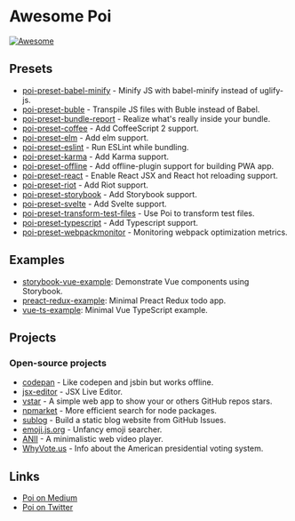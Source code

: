# Awesome Poi

[![Awesome](https://awesome.re/badge.svg)](https://awesome.re)

## Presets

- [poi-preset-babel-minify](https://github.com/egoist/poi/tree/master/packages/poi-preset-babel-minify) - Minify JS with babel-minify instead of uglify-js.
- [poi-preset-buble](https://github.com/egoist/poi/tree/master/packages/poi-preset-buble) - Transpile JS files with Buble instead of Babel.
- [poi-preset-bundle-report](https://github.com/egoist/poi/tree/master/packages/poi-preset-bundle-report) - Realize what's really inside your bundle.
- [poi-preset-coffee](https://github.com/egoist/poi/tree/master/packages/poi-preset-coffee) - Add CoffeeScript 2 support.
- [poi-preset-elm](https://github.com/egoist/poi/tree/master/packages/poi-preset-elm) - Add elm support.
- [poi-preset-eslint](https://github.com/egoist/poi/tree/master/packages/poi-preset-eslint) - Run ESLint while bundling.
- [poi-preset-karma](https://github.com/egoist/poi/tree/master/packages/poi-preset-karma) - Add Karma support.
- [poi-preset-offline](https://github.com/egoist/poi/tree/master/packages/poi-preset-offline) - Add offline-plugin support for building PWA app.
- [poi-preset-react](https://github.com/egoist/poi/tree/master/packages/poi-preset-react) - Enable React JSX and React hot reloading support.
- [poi-preset-riot](https://github.com/egoist/poi/tree/master/packages/poi-preset-riot) - Add Riot support.
- [poi-preset-storybook](https://github.com/egoist/poi/tree/master/packages/poi-preset-buble) - Add Storybook support.
- [poi-preset-svelte](https://github.com/egoist/poi/tree/master/packages/poi-preset-svelte) - Add Svelte support.
- [poi-preset-transform-test-files](https://github.com/egoist/poi/tree/master/packages/poi-preset-transform-test-files) - Use Poi to transform test files.
- [poi-preset-typescript](https://github.com/egoist/poi/tree/master/packages/poi-preset-typescript) - Add Typescript support.
- [poi-preset-webpackmonitor](https://github.com/egoist/poi/tree/master/packages/poi-preset-webpackmonitor) - Monitoring webpack optimization metrics.

## Examples

- [storybook-vue-example](https://github.com/poi-examples/storybook-vue-example): Demonstrate Vue components using Storybook. 
- [preact-redux-example](https://github.com/poi-examples/preact-redux-example): Minimal Preact Redux todo app.
- [vue-ts-example](https://github.com/poi-examples/vue-ts-example): Minimal Vue TypeScript example.

## Projects

### Open-source projects

- [codepan](https://github.com/egoist/codepan) - Like codepen and jsbin but works offline.
- [jsx-editor](https://github.com/egoist/jsx-editor) - JSX Live Editor.
- [vstar](https://github.com/sinchang/vstar) - A simple web app to show your or others GitHub repos stars.
- [npmarket](https://github.com/qingwei-li/npmarket) - More efficient search for node packages.
- [sublog](https://github.com/sinchang/sublog) - Build a static blog website from GitHub Issues.
- [emoji.js.org](https://emoji.js.org) - Unfancy emoji searcher.
- [ANII](https://github.com/egoist/anii) - A minimalistic web video player.
- [WhyVote.us](http://whyvote.us) - Info about the American presidential voting system.

## Links

- [Poi on Medium](https://medium.com/poi-js)
- [Poi on Twitter](https://twitter.com/poi__js)

